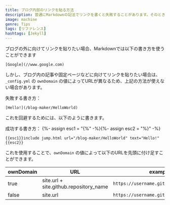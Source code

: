 ```yaml
---
title: ブログ内部のリンクを貼る方法
description: 普通にMarkdownの記法でリンクを書くと失敗することがあります。そのときの対処法
image: machine
genre: Tips
tags: [リファレンス]
hashtags: [Jekyll]
---
```


ブログの外に向けてリンクを貼りたい場合、Markdownでは以下の書き方を使うことができます

```
[Google](//www.google.com)
```

しかし、ブログ内の記事や固定ページなどに向けてリンクを貼りたい場合は、
`_config.yml` の `ownDomain` の値によってURLが異なるため、上記の方法が使えない場合があります。

失敗する書き方：
```
[Hello!](/blog-maker/HelloWorld)
```

これを回避するためには、以下のように書きます。

成功する書き方：
{%- assign esc1 = "{%" -%}{%- assign esc2 = "%}" -%}
```
{{esc1}}include jump.html url="/blog-maker/HelloWorld" text="Hello!"{{esc2}}
```

これを使用することで、`ownDomain` の値によって以下のURLを先頭に付け足すことができます。

|ownDomain|URL|example|
|-|-|-|
|true|site.url + site.github.repository_name|`https://username.github.io/reponame/`|
|false|site.url|`https://username.github.io/`|
